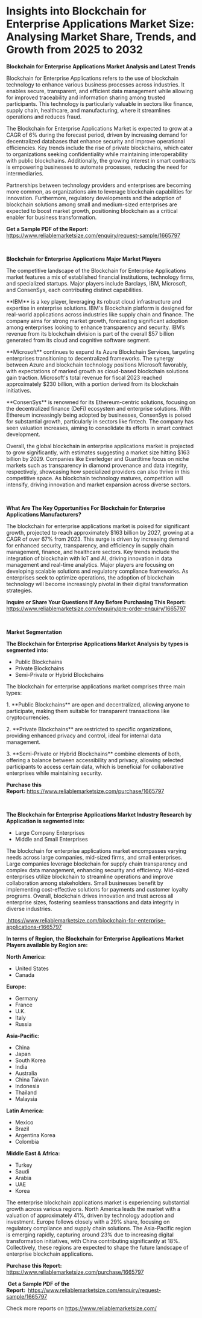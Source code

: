 <p><h1>Insights into Blockchain for Enterprise Applications Market Size: Analysing Market Share, Trends, and Growth from 2025 to 2032</h1></p><p><strong>Blockchain for Enterprise Applications Market Analysis and Latest Trends</strong></p>
<p><p>Blockchain for Enterprise Applications refers to the use of blockchain technology to enhance various business processes across industries. It enables secure, transparent, and efficient data management while allowing for improved traceability and information sharing among trusted participants. This technology is particularly valuable in sectors like finance, supply chain, healthcare, and manufacturing, where it streamlines operations and reduces fraud.</p><p>The Blockchain for Enterprise Applications Market is expected to grow at a CAGR of 6% during the forecast period, driven by increasing demand for decentralized databases that enhance security and improve operational efficiencies. Key trends include the rise of private blockchains, which cater to organizations seeking confidentiality while maintaining interoperability with public blockchains. Additionally, the growing interest in smart contracts is empowering businesses to automate processes, reducing the need for intermediaries. </p><p>Partnerships between technology providers and enterprises are becoming more common, as organizations aim to leverage blockchain capabilities for innovation. Furthermore, regulatory developments and the adoption of blockchain solutions among small and medium-sized enterprises are expected to boost market growth, positioning blockchain as a critical enabler for business transformation.</p></p>
<p><strong>Get a Sample PDF of the Report:&nbsp;</strong> <a href="https://www.reliablemarketsize.com/enquiry/request-sample/1665797?utm_campaign=2180&utm_medium=2&utm_source=Github&utm_content=ia&utm_term=09032025&utm_id=blockchain-for-enterprise-applications">https://www.reliablemarketsize.com/enquiry/request-sample/1665797</a></p>
<p>&nbsp;</p>
<p><strong>Blockchain for Enterprise Applications Major Market Players</strong></p>
<p><p>The competitive landscape of the Blockchain for Enterprise Applications market features a mix of established financial institutions, technology firms, and specialized startups. Major players include Barclays, IBM, Microsoft, and ConsenSys, each contributing distinct capabilities.</p><p>**IBM** is a key player, leveraging its robust cloud infrastructure and expertise in enterprise solutions. IBM's Blockchain platform is designed for real-world applications across industries like supply chain and finance. The company aims for strong market growth, forecasting significant adoption among enterprises looking to enhance transparency and security. IBM’s revenue from its blockchain division is part of the overall $57 billion generated from its cloud and cognitive software segment.</p><p>**Microsoft** continues to expand its Azure Blockchain Services, targeting enterprises transitioning to decentralized frameworks. The synergy between Azure and blockchain technology positions Microsoft favorably, with expectations of marked growth as cloud-based blockchain solutions gain traction. Microsoft's total revenue for fiscal 2023 reached approximately $230 billion, with a portion derived from its blockchain initiatives.</p><p>**ConsenSys** is renowned for its Ethereum-centric solutions, focusing on the decentralized finance (DeFi) ecosystem and enterprise solutions. With Ethereum increasingly being adopted by businesses, ConsenSys is poised for substantial growth, particularly in sectors like fintech. The company has seen valuation increases, aiming to consolidate its efforts in smart contract development.</p><p>Overall, the global blockchain in enterprise applications market is projected to grow significantly, with estimates suggesting a market size hitting $163 billion by 2029. Companies like Everledger and Guardtime focus on niche markets such as transparency in diamond provenance and data integrity, respectively, showcasing how specialized providers can also thrive in this competitive space. As blockchain technology matures, competition will intensify, driving innovation and market expansion across diverse sectors.</p></p>
<p>&nbsp;</p>
<p><strong>What Are The Key Opportunities For Blockchain for Enterprise Applications Manufacturers?</strong></p>
<p><p>The blockchain for enterprise applications market is poised for significant growth, projected to reach approximately $163 billion by 2027, growing at a CAGR of over 67% from 2023. This surge is driven by increasing demand for enhanced security, transparency, and efficiency in supply chain management, finance, and healthcare sectors. Key trends include the integration of blockchain with IoT and AI, driving innovation in data management and real-time analytics. Major players are focusing on developing scalable solutions and regulatory compliance frameworks. As enterprises seek to optimize operations, the adoption of blockchain technology will become increasingly pivotal in their digital transformation strategies.</p></p>
<p><strong>Inquire or Share Your Questions If Any Before Purchasing This Report:</strong> <a href="https://www.reliablemarketsize.com/enquiry/pre-order-enquiry/1665797?utm_campaign=2180&utm_medium=2&utm_source=Github&utm_content=ia&utm_term=09032025&utm_id=blockchain-for-enterprise-applications">https://www.reliablemarketsize.com/enquiry/pre-order-enquiry/1665797</a></p>
<p>&nbsp;</p>
<p><strong>Market Segmentation</strong></p>
<p><strong>The Blockchain for Enterprise Applications Market Analysis by types is segmented into:</strong></p>
<p><ul><li>Public Blockchains</li><li>Private Blockchains</li><li>Semi-Private or Hybrid Blockchains</li></ul></p>
<p><p>The blockchain for enterprise applications market comprises three main types: </p><p>1. **Public Blockchains** are open and decentralized, allowing anyone to participate, making them suitable for transparent transactions like cryptocurrencies. </p><p>2. **Private Blockchains** are restricted to specific organizations, providing enhanced privacy and control, ideal for internal data management. </p><p>3. **Semi-Private or Hybrid Blockchains** combine elements of both, offering a balance between accessibility and privacy, allowing selected participants to access certain data, which is beneficial for collaborative enterprises while maintaining security.</p></p>
<p><strong>Purchase this Report:&nbsp;</strong><a href="https://www.reliablemarketsize.com/purchase/1665797?utm_campaign=2180&utm_medium=2&utm_source=Github&utm_content=ia&utm_term=09032025&utm_id=blockchain-for-enterprise-applications">https://www.reliablemarketsize.com/purchase/1665797</a></p>
<p>&nbsp;</p>
<p><strong>The Blockchain for Enterprise Applications Market Industry Research by Application is segmented into:</strong></p>
<p><ul><li>Large Company Enterprises</li><li>Middle and Small Enterprises</li></ul></p>
<p><p>The blockchain for enterprise applications market encompasses varying needs across large companies, mid-sized firms, and small enterprises. Large companies leverage blockchain for supply chain transparency and complex data management, enhancing security and efficiency. Mid-sized enterprises utilize blockchain to streamline operations and improve collaboration among stakeholders. Small businesses benefit by implementing cost-effective solutions for payments and customer loyalty programs. Overall, blockchain drives innovation and trust across all enterprise sizes, fostering seamless transactions and data integrity in diverse industries.</p></p>
<p><a href="https://www.reliablemarketsize.com/blockchain-for-enterprise-applications-r1665797?utm_campaign=2180&utm_medium=2&utm_source=Github&utm_content=ia&utm_term=09032025&utm_id=blockchain-for-enterprise-applications">&nbsp;https://www.reliablemarketsize.com/blockchain-for-enterprise-applications-r1665797</a></p>
<p><strong>In terms of Region, the Blockchain for Enterprise Applications Market Players available by Region are:</strong></p>
<p>
    <p> <strong> North America: </strong>
        <ul>
            <li>United States</li>
            <li>Canada</li>
        </ul>
        </p> 
    <p> <strong> Europe: </strong>
        <ul>
            <li>Germany</li>
            <li>France</li>
            <li>U.K.</li>
            <li>Italy</li>
            <li>Russia</li>
        </ul>
        </p> 
    <p> <strong> Asia-Pacific: </strong>
        <ul>
            <li>China</li>
            <li>Japan</li>
            <li>South Korea</li>
            <li>India</li>
            <li>Australia</li>
            <li>China Taiwan</li>
            <li>Indonesia</li>
            <li>Thailand</li>
            <li>Malaysia</li>
        </ul>
        </p> 
    <p> <strong> Latin America: </strong>
        <ul>
            <li>Mexico</li>
            <li>Brazil</li>
            <li>Argentina Korea</li>
            <li>Colombia</li>
        </ul>
        </p> 
    <p> <strong> Middle East & Africa: </strong>
        <ul>
            <li>Turkey</li>
            <li>Saudi</li>
            <li>Arabia</li>
            <li>UAE</li>
            <li>Korea</li>
        </ul>
    </p>
    </p>
<p><p>The enterprise blockchain applications market is experiencing substantial growth across various regions. North America leads the market with a valuation of approximately 41%, driven by technology adoption and investment. Europe follows closely with a 29% share, focusing on regulatory compliance and supply chain solutions. The Asia-Pacific region is emerging rapidly, capturing around 23% due to increasing digital transformation initiatives, with China contributing significantly at 18%. Collectively, these regions are expected to shape the future landscape of enterprise blockchain applications.</p></p>
<p><strong>Purchase this Report: </strong><a href="https://www.reliablemarketsize.com/purchase/1665797?utm_campaign=2180&utm_medium=2&utm_source=Github&utm_content=ia&utm_term=09032025&utm_id=blockchain-for-enterprise-applications">https://www.reliablemarketsize.com/purchase/1665797</a></p>
<p>&nbsp;<strong>Get a Sample PDF of the Report:&nbsp;&nbsp;</strong><a href="https://www.reliablemarketsize.com/enquiry/request-sample/1665797?utm_campaign=2180&utm_medium=2&utm_source=Github&utm_content=ia&utm_term=09032025&utm_id=blockchain-for-enterprise-applications">https://www.reliablemarketsize.com/enquiry/request-sample/1665797</a></p>
<p><strong></strong></p>
<p>Check more reports on <a href="https://www.reliablemarketsize.com/?utm_campaign=2180&utm_medium=2&utm_source=Github&utm_content=ia&utm_term=09032025&utm_id=blockchain-for-enterprise-applications">https://www.reliablemarketsize.com/</a></p>